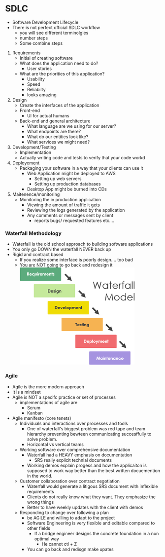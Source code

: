 # SDLC
- Software Development Lifecycle
- There is not perfect official SDLC workflow
    - you will see different terminolgies
    - number steps
    - Some combine steps
1. Requirements
    - Initial of creating software
    - What does the application need to do?
        - User stories
    - What are the priorities of this application?
        - Usability
        - Speed
        - Reliabilty
        - looks amazing
2. Design
    - Create the interfaces of the application
    - Front-end 
        - UI for actual humans
    - Back-end and general architecture
        - What language are we using for our server?
        - What endpoints are there? 
        - What do our entities look like?
        - What services we might need?
3. Development/Testing
    - Implementation
    - Actually writing code and tests to verify that your code workd
4. Deployement
    - Packaging your software in a way that your clients can use it
        - Web Application might be deployed to AWS
            - Setting up web servers
            - Setting up production databases
        - Desktop App might be burned into CDs
5. Maitenence/monitoring
    - Monitoring the in production application
        - Viewing the amount of traffic it gets
        - Reviewing the logs generated by the application
        - Any comments or messages sent by client
            - reports bugs/ requested features etc....
### Waterfall Methodology
- Waterfall is the old school approach to building software applications
- You only go DOWN the waterfall NEVER back up
- Rigid and contract based
    - If you realize some interface is poorly design.... too bad
    - You are NOT going to go back and redesign it
![Waterfall](waterfall-model.png)

### Agile
- Agile is the more modern approach
- It is a mindset
- Agile is NOT a specifc practice or set of processes
    - implementations of agile are
        - Scrum
        - Kanban
- Agile manifesto (core tenets)
    - Individuals and interactions over processes and tools
        - One of waterfall's biggest problem was red tape and team hierarchy preventing bewteen communicating succesffully to solve problem.
        - Horizontal vs vertical teams
    - Working software over comprehensive documentation
        - Waterfall had a HEAVY emphasis on documentation
            - SRS really explicit technial documents
        - Working demos explain progess and how the applicaiton is supposed to work way better than the best written docuemention in the world.
    - Customer collaboration over contract negotiation
        - Waterfall would generate a litigous SRS document with inflexible requirements
        - Clients do not really know what they want. They emphasize the wrong things
        - Better to have weekly updates with the client with demos
    - Responding to change over following a plan
        - be AGILE and willing to adapt to the project
        - Software Engineering is very flexible and editable compared to other fields
            - If a bridge engineer designs the concrete foundation in a non optimal way
                - He cannot ctl + Z
        - You can go back and redisgn make upates

